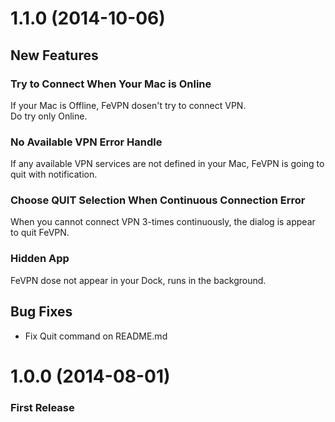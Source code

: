 # 1.1.0 (2014-10-06)
## New Features
### Try to Connect When Your Mac is Online
If your Mac is Offline, FeVPN dosen't try to connect VPN.  
Do try only Online.

### No Available VPN Error Handle  
If any available VPN services are not defined in your Mac, FeVPN is going to quit with notification.

### Choose QUIT Selection When Continuous Connection Error
When you cannot connect VPN 3-times continuously, the dialog is appear to quit FeVPN.

### Hidden App
FeVPN dose not appear in your Dock, runs in the background.

## Bug Fixes
* Fix Quit command on README.md

# 1.0.0 (2014-08-01)
### First Release
